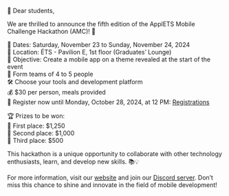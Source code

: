 🎉 Dear students,

We are thrilled to announce the fifth edition of the ApplETS Mobile Challenge Hackathon (AMC)! 🚀

📅 Dates: Saturday, November 23 to Sunday, November 24, 2024  
📍 Location: ÉTS - Pavilion E, 1st floor (Graduates’ Lounge)  
🎯 Objective: Create a mobile app on a theme revealed at the start of the event  
👥 Form teams of 4 to 5 people  
🛠️ Choose your tools and development platform  
💰 $30 per person, meals provided  
📝 Register now until Monday, October 28, 2024, at 12 PM: [Registrations](https://lepointdevente.com/billets/amc-automne-2024)

🏆 Prizes to be won:  
🥇 First place: $1,250  
🥈 Second place: $1,000  
🥉 Third place: $500

This hackathon is a unique opportunity to collaborate with other technology enthusiasts, learn, and develop new skills. 📚💡

For more information, visit our [website](https://www.amc.clubapplets.ca/) and join our [Discord server](https://discord.gg/dVWTBsPGcF). Don’t miss this chance to shine and innovate in the field of mobile development!